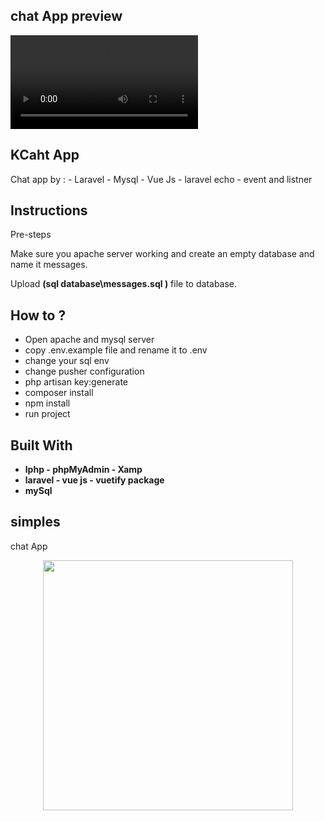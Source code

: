
## chat App preview

<video src="https://user-images.githubusercontent.com/36054945/159077940-700228b3-b932-4870-8d0c-7b13c6706557.mp4"></video>


## KCaht App

Chat app by : - Laravel - Mysql  - Vue Js - laravel echo - event and listner 


## Instructions
 Pre-steps
 
  Make sure you apache server working and create an empty database and name it messages.
  
  Upload **(sql database\messages.sql )** file to database.


## How to ?
- Open apache and mysql server
- copy .env.example file and rename it to .env 
- change your sql env 
- change pusher configuration 
- php artisan key:generate
- composer install 
- npm install
- run project 
                                                                             

## Built With
- **lphp - phpMyAdmin - Xamp**
- **laravel - vue js - vuetify package** 
- **mySql**

## simples
chat App
<p align="center"><img src="https://user-images.githubusercontent.com/36054945/159078709-6da32865-b502-46ba-b100-8dc49618a35a.png" width="400"></p>


